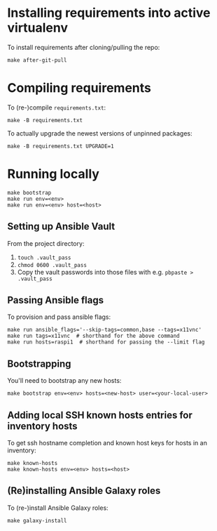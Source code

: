 Installing requirements into active virtualenv
==============================================

To install requirements after cloning/pulling the repo:

    make after-git-pull

Compiling requirements
======================

To (re-)compile `requirements.txt`:

    make -B requirements.txt

To actually upgrade the newest versions of unpinned packages:

    make -B requirements.txt UPGRADE=1

Running locally
===============

    make bootstrap
    make run env=<env>
    make run env=<env> host=<host>

Setting up Ansible Vault
------------------------

From the project directory:
1. `touch .vault_pass`
2. `chmod 0600 .vault_pass`
3. Copy the vault passwords into those files with e.g.
   `pbpaste > .vault_pass`

Passing Ansible flags
---------------------

To provision and pass ansible flags:

    make run ansible_flags='--skip-tags=common,base --tags=x11vnc'
    make run tags=x11vnc  # shorthand for the above command
    make run hosts=raspi1  # shorthand for passing the --limit flag

Bootstrapping
-------------

You'll need to bootstrap any new hosts:

    make bootstrap env=<env> hosts=<new-host> user=<your-local-user>

Adding local SSH known hosts entries for inventory hosts
--------------------------------------------------------

To get ssh hostname completion and known host keys for hosts in an inventory:

    make known-hosts
    make known-hosts env=<env> hosts=<host>


(Re)installing Ansible Galaxy roles
-----------------------------------

To (re-)install Ansible Galaxy roles:

    make galaxy-install
